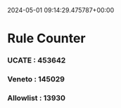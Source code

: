 2024-05-01 09:14:29.475787+00:00
# Rule Counter 
 ### UCATE : 453642

 ### Veneto : 145029

 ### Allowlist : 13930